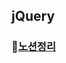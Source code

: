 ## jQuery
### 📙[노션정리](https://hosung-lee.notion.site/jQuery-1803893694d9808fa5abe44679f87409?pvs=4)
